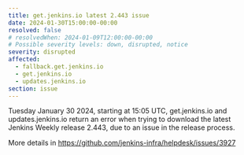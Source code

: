 ```yaml
---
title: get.jenkins.io latest 2.443 issue
date: 2024-01-30T15:00:00-00:00
resolved: false
# resolvedWhen: 2024-01-09T12:00:00-00:00
# Possible severity levels: down, disrupted, notice
severity: disrupted
affected:
  - fallback.get.jenkins.io
  - get.jenkins.io
  - updates.jenkins.io
section: issue
---
```


<!--
[Final Message]

[Initial Message]
-->

Tuesday January 30 2024, starting at 15:05 UTC, get.jenkins.io and updates.jenkins.io return an error when trying to download the latest Jenkins Weekly release 2.443, due to an issue in the release process.

More details in https://github.com/jenkins-infra/helpdesk/issues/3927
